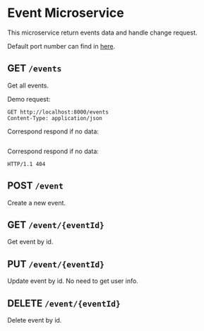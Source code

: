 # Event Microservice

This microservice return events data and handle change request.

Default port number can find in [here](../README.md#local-urls).

## GET `/events`

Get all events.

Demo request:

```http request
GET http://localhost:8000/events
Content-Type: application/json
```

Correspond respond if no data:

```

```

Correspond respond if no data:

```
HTTP/1.1 404
```



## POST `/event`

Create a new event.

## GET `/event/{eventId}`

Get event by id. 

## PUT `/event/{eventId}`

Update event by id. No need to get user info.

## DELETE `/event/{eventId}`

Delete event by id.
